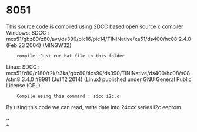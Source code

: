 # 8051
This source code is compiled using SDCC based open source c compiler
Windows:
        SDCC : mcs51/gbz80/z80/avr/ds390/pic16/pic14/TININative/xa51/ds400/hc08 2.4.0 (Feb 23 2004) (MINGW32)

        compile :Just run bat file in this folder

Linux:
        SDCC : mcs51/z80/z180/r2k/r3ka/gbz80/tlcs90/ds390/TININative/ds400/hc08/s08/stm8 3.4.0 #8981 (Jul 12 2014) (Linux)
        published under GNU General Public License (GPL)

        Compile using this command : sdcc i2c.c


By using this code we can read, write date into 24cxx series i2c eeprom.

~                                                                               
~                                                               
